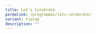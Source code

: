 ```yaml
---
title: Let's Celebrate
permalink: /programmes/lets-celebrate/
variant: tiptap
description: ""
---
```

